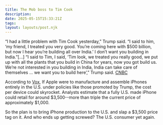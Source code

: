 ```yaml
---
title: The Mob boss to Tim Cook
description:
date: 2025-05-15T15:33:21Z
tags:
layout: layouts/post.njk
---
```


“I had a little problem with Tim Cook yesterday,” Trump said. “I said to him, ‘my friend, I treated you very good. You’re coming here with $500 billion, but now I hear you’re building all over India.’ I don’t want you building in India.”[…] “I said to Tim, I said, ‘Tim look, we treated you really good, we put up with all the plants that you build in China for years, now you got build us. We’re not interested in you building in India, India can take care of themselves ... we want you to build here’,” Trump said. [CNBC](https://www.cnbc.com/2025/05/15/trump-told-tim-cook-he-doesnt-want-apple-building-iphones-in-india.html)

According to [Vox](https://www.vox.com/technology/2018/9/13/17851052/apple-iphone-price-china-trump-us-trade), If Apple were to manufacture and assemble iPhones entirely in the U.S. under policies like those promoted by Trump, the cost per device could skyrocket. Analysts estimate that a fully U.S. made iPhone could retail for around $3,500--more than triple the current price of approximately $1,000.

So the plan is to bring iPhone production to the U.S. and slap a $3,500 price tag on it. And who ends up getting screwed? The U.S. consumer yet again.